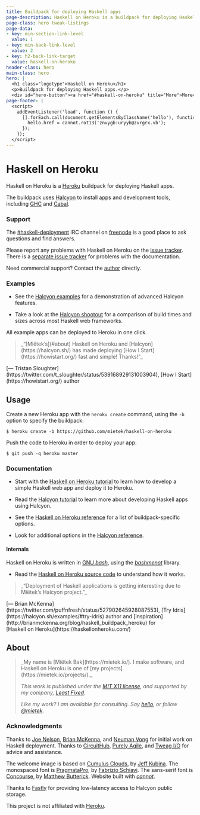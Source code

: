 ```yaml
---
title: Buildpack for deploying Haskell apps
page-description: Haskell on Heroku is a buildpack for deploying Haskell apps.
page-class: hero tweak-listings
page-data:
- key: min-section-link-level
  value: 1
- key: min-back-link-level
  value: 2
- key: h2-back-link-target
  value: haskell-on-heroku
header-class: hero
main-class: hero
hero: |
  <h1 class="logotype">Haskell on Heroku</h1>
  <p>Buildpack for deploying Haskell apps.</p>
  <div id="hero-button"><a href="#haskell-on-heroku" title="More">More</a></div>
page-footer: |
  <script>
    addEventListener('load', function () {
      [].forEach.call(document.getElementsByClassName('hello'), function (hello) {
        hello.href = cannot.rot13('znvygb:uryyb@zvrgrx.vb');
      });
    });
  </script>
---
```



Haskell on Heroku
==================

Haskell on Heroku is a [Heroku](https://heroku.com/) buildpack for deploying Haskell apps.

The buildpack uses [Halcyon](https://halcyon.sh/) to install apps and development tools, including [GHC](https://downloads.haskell.org/~ghc/latest/docs/html/users_guide/) and [Cabal](https://www.haskell.org/cabal/users-guide/).


### Support

The <a href="irc://chat.freenode.net/haskell-deployment">#haskell-deployment</a> IRC channel on [freenode](https://freenode.net/) is a good place to ask questions and find answers.

Please report any problems with Haskell on Heroku on the [issue tracker](https://github.com/mietek/haskell-on-heroku/issues).  There is a [separate issue tracker](https://github.com/mietek/haskell-on-heroku-website/issues) for problems with the documentation.

Need commercial support?  Contact the [author](#about) directly.


### Examples

- See the [Halcyon examples](https://halcyon.sh/examples/) for a demonstration of advanced Halcyon features.

- Take a look at the [Halcyon shootout](https://halcyon.sh/shootout/) for a comparison of build times and sizes across most Haskell web frameworks.

All example apps can be deployed to Heroku in one click.


<aside>
<a class="micro face tristan-sloughter" href="https://twitter.com/t_sloughter/status/539168929131003904"></a>
<blockquote>_“[Miëtek’s](#about) Haskell on Heroku and [Halcyon](https://halcyon.sh/) has made deploying [How I Start](https://howistart.org/) fast and simple!  Thanks!”_</blockquote>
<p>[— Tristan Sloughter](https://twitter.com/t_sloughter/status/539168929131003904), [How I Start](https://howistart.org/) author</p>
</aside>


Usage
-----

Create a new Heroku app with the `heroku create` command, using the `-b` option to specify the buildpack:

```
$ heroku create -b https://github.com/mietek/haskell-on-heroku
```

Push the code to Heroku in order to deploy your app:

```
$ git push -q heroku master
```


### Documentation

- Start with the [Haskell on Heroku tutorial](/tutorial/) to learn how to develop a simple Haskell web app and deploy it to Heroku.

- Read the [Halcyon tutorial](https://halcyon.sh/tutorial/) to learn more about developing Haskell apps using Halcyon.

- See the [Haskell on Heroku reference](/reference/) for a list of buildpack-specific options.

- Look for additional options in the [Halcyon reference](https://halcyon.sh/reference/).


#### Internals

Haskell on Heroku is written in [GNU _bash_](https://gnu.org/software/bash/), using the [_bashmenot_](https://bashmenot.mietek.io/) library.

- Read the [Haskell on Heroku source code](https://github.com/mietek/haskell-on-heroku) to understand how it works.


<aside>
<a class="micro face brian-mckenna" href=""></a>
<blockquote>_“Deployment of Haskell applications is getting interesting due to Miëtek’s Halcyon project.”_</blockquote>
<p>[— Brian McKenna](https://twitter.com/puffnfresh/status/527902645928087553), [Try Idris](https://halcyon.sh/examples/#try-idris) author and [inspiration](http://brianmckenna.org/blog/haskell_buildpack_heroku) for [Haskell on Heroku](https://haskellonheroku.com/)</p>
</aside>


About
-----

<div class="aside-like">
<a class="face mietek" href="https://mietek.io/"></a>
<blockquote>_My name is [Miëtek Bak](https://mietek.io/).  I make software, and Haskell on Heroku is one of [my projects](https://mietek.io/projects/)._

_This work is published under the [MIT X11 license](/license/), and supported by my company, [Least Fixed](https://leastfixed.com/)._

_Like my work?  I am available for consulting.  Say <a class="hello" href="">hello</a>, or follow <a href="https://twitter.com/mietek">@mietek</a>._
</blockquote>
</div>


### Acknowledgments

Thanks to [Joe Nelson](http://begriffs.com/), [Brian McKenna](http://brianmckenna.org/), and [Neuman Vong](https://github.com/luciferous) for initial work on Haskell deployment.  Thanks to [CircuitHub](https://circuithub.com/), [Purely Agile](http://purelyagile.com/), and [Tweag I/O](http://tweag.io/) for advice and assistance.

The welcome image is based on [Cumulus Clouds](https://flickr.com/photos/kubina/152730867/), by [Jeff Kubina](https://flickr.com/photos/kubina/).  The monospaced font is [PragmataPro](http://fsd.it/fonts/pragmatapro.htm), by [Fabrizio Schiavi](http://fsd.it/).  The sans-serif font is [Concourse](http://practicaltypography.com/concourse.html), by [Matthew Butterick](http://practicaltypography.com/).  Website built with [_cannot_](https://cannot.mietek.io/).

Thanks to [Fastly](https://www.fastly.com/) for providing low-latency access to Halcyon public storage.

This project is not affiliated with [Heroku](https://heroku.com/).
